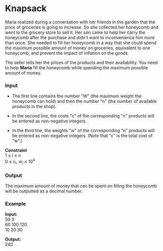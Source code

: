 # Knapsack  

Maria realized during a conversation with her friends in the garden that the price of groceries is going to increase. So she collected her honeycomb and went to the grocery store to sell it. Her son came to help her carry the honeycomb after the purchase and didn't want to inconvenience him more than once. She needed to fill her honeycomb in a way that she could spend the maximum possible amount of money on groceries, equivalent to one honeycomb, and prevent the impact of inflation on the goods.

The seller tells her the prices of the products and their availability. You need to help **Maria** fill the honeycomb while spending the maximum possible amount of money.

### Input
- The first line contains the number "W" (the maximum weight the honeycomb can hold) and then the number "n" (the number of available products in the shop).

- In the second line, the costs "c" of the corresponding "n" products will be entered as non-negative integers.

- In the third line, the weights "w" of the corresponding "n" products will be entered as non-negative integers. (Note that "c" is the total cost of "w".)  

**Constraint**  
1 ≤ i ≤ n  
0 ≤ c<sub>i</sub>, w<sub>i</sub> ≤ 10<sup>4</sup>

### Output
The maximum amount of money that can be spent on filling the honeycomb will be outputted as a decimal number.

### **Example**  
**Input:**  
50 3  
60 100 120  
10 20 30  

**Output:**  
240

